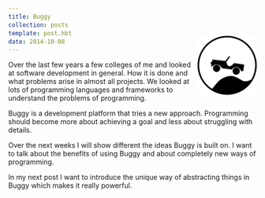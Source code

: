 ```yaml
---
title: Buggy
collection: posts
template: post.hbt
date: 2014-10-08
---
```


<div class="images">
<img style="float:right;margin-top:-50px" width="120" src="../../images/buggy/logo.png">
</div>

Over the last few years a few colleges of me and looked at software development
in general. How it is done and what problems arise in almost all projects. We
looked at lots of programming languages and frameworks to understand the problems
of programming.

Buggy is a development platform that tries a new approach. Programming should 
become more about achieving a goal and less about struggling with details.

Over the next weeks I will show different the ideas Buggy is built on. I want
to talk about the benefits of using Buggy and about completely new ways of
programming.

In my next post I want to introduce the unique way of abstracting things in
Buggy which makes it really powerful.
